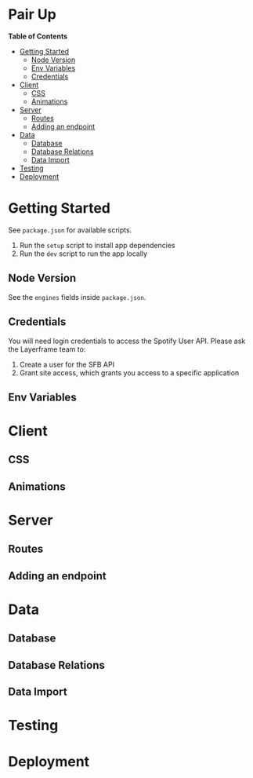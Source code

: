 # Pair Up

**Table of Contents**
- [Getting Started](#getting-started)
  - [Node Version](#node-version)
  - [Env Variables](#env-variables)
  - [Credentials](#credentials)
- [Client](#client)
  - [CSS](#css)
  - [Animations](#animations)
- [Server](#server)
  - [Routes](#routes)
  - [Adding an endpoint](#adding-an-endpoint)
- [Data](#data)
  - [Database](#database)
  - [Database Relations](#database-relations)
  - [Data Import](#data-import)
- [Testing](#testing)
- [Deployment](#deployment)


# Getting Started
See `package.json` for available scripts. 

1. Run the `setup` script to install app dependencies
1. Run the `dev` script to run the app locally

## Node Version
See the `engines` fields inside `package.json`.

## Credentials
You will need login credentials to access the Spotify User API. Please ask the Layerframe team to:

1. Create a user for the SFB API
2. Grant site access, which grants you access to a specific application

## Env Variables

# Client

## CSS

## Animations

# Server

## Routes

## Adding an endpoint

# Data

## Database

## Database Relations

## Data Import

# Testing

# Deployment